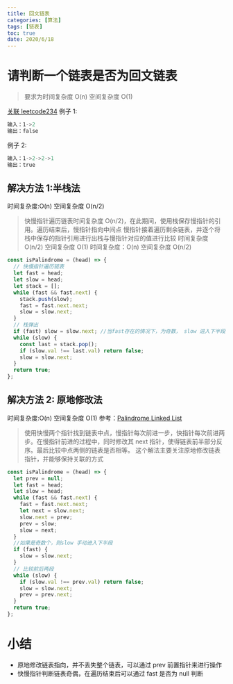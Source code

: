 ```yaml
---
title: 回文链表
categories: [算法]
tags: [链表]
toc: true
date: 2020/6/18
---
```


# 请判断一个链表是否为回文链表

> 要求为时间复杂度 O(n) 空间复杂度 O(1)

[关联 leetcode234](https://leetcode-cn.com/problems/palindrome-linked-list/)
例子 1:

```js
输入：1->2
输出：false
```

例子 2:

```js
输入：1->2->2->1
输出：true
```

## 解决方法 1:半栈法

时间复杂度:O(n) 空间复杂度 O(n/2)

> 快慢指针遍历链表时间复杂度 O(n/2)，在此期间，使用栈保存慢指针的引用。遍历结束后，慢指针指向中间点
> 慢指针接着遍历剩余链表，并逐个将栈中保存的指针引用进行出栈与慢指针对应的值进行比较 时间复杂度 O(n/2) 空间复杂度 O(1)
> 时间复杂度：O(n) 空间复杂度 O(n/2)

```js
const isPalindrome = (head) => {
  // 快慢指针遍历链表
  let fast = head;
  let slow = head;
  let stack = [];
  while (fast && fast.next) {
    stack.push(slow);
    fast = fast.next.next;
    slow = slow.next;
  }
  // 栈弹出
  if (fast) slow = slow.next; //当fast存在的情况下，为奇数， slow 进入下半段。否则slow 已为下半段
  while (slow) {
    const last = stack.pop();
    if (slow.val !== last.val) return false;
    slow = slow.next;
  }
  return true;
};
```

## 解决方法 2: 原地修改法

时间复杂度:O(n) 空间复杂度 O(1)
参考：[Palindrome Linked List](https://github.com/andavid/leetcode-java/blob/master/note/234/README.md)

> 使用快慢两个指针找到链表中点，慢指针每次前进一步，快指针每次前进两步。在慢指针前进的过程中，同时修改其 next 指针，使得链表前半部分反序。最后比较中点两侧的链表是否相等。
> 这个解法主要关注原地修改链表指针，并能够保持关联的方式

```js
const isPalindrome = (head) => {
  let prev = null;
  let fast = head;
  let slow = head;
  while (fast && fast.next) {
    fast = fast.next.next;
    let next = slow.next;
    slow.next = prev;
    prev = slow;
    slow = next;
  }
  //如果是奇数个，则slow 手动进入下半段
  if (fast) {
    slow = slow.next;
  }
  // 比较前后两段
  while (slow) {
    if (slow.val !== prev.val) return false;
    slow = slow.next;
    prev = prev.next;
  }
  return true;
};
```

# 小结

- 原地修改链表指向，并不丢失整个链表，可以通过 prev 前置指针来进行操作
- 快慢指针判断链表奇偶，在遍历结束后可以通过 fast 是否为 null 判断

